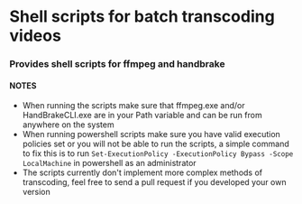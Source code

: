 # Shell scripts for batch transcoding videos
### Provides shell scripts for ffmpeg and handbrake

#### NOTES
- When running the scripts make sure that ffmpeg.exe and/or HandBrakeCLI.exe are in your Path variable and can be run from anywhere on the system
- When running powershell scripts make sure you have valid execution policies set or you will not be able to run the scripts, a simple command to fix this is to run `Set-ExecutionPolicy -ExecutionPolicy Bypass -Scope LocalMachine` in powershell as an administrator
- The scripts currently don't implement more complex methods of transcoding, feel free to send a pull request if you developed your own version
